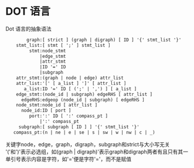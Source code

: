 # DOT 语言
Dot 语言的抽象语法

```txt
        graph:[ strict ] (graph | digraph) [ ID ] '{' stmt_list '}'
    stmt_list:[ stmt [ ';' ] stmt_list ]
         stmt:node_stmt
             |edge_stmt
             |attr_stmt
             |ID '=' ID
             |subgraph
    attr_stmt:(graph | node | edge) attr_list
    attr_list:'[' [ a_list ] ']' [ attr_list ]
       a_list:ID '=' ID [ (';' | ',') ] [ a_list ]
    edge_stmt:(node_id | subgraph) edgeRHS [ attr_list ]
      edgeRHS:edgeop (node_id | subgraph) [ edgeRHS ]
    node_stmt:node_id [ attr_list ]
      node_id:ID [ port ]
         port:':' ID [ ':' compass_pt ]
             |':' compass_pt
     subgraph:[ subgraph [ ID ] ] '{' stmt_list '}'
   compass_pt:(n | ne | e | se | s | sw | w | nw | c | _)
```

关键字node，edge，graph，digraph，subgraph和strict与大小写无关
'('和')'表示必选组，如(graph | digraph)'表示graph和digraph两者有且只有其一
单引号表示内容是字符，如'='便是字符'='，而不是赋值
